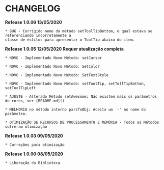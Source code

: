 # CHANGELOG

**Re1ease 1.0.06 13/05/2020** 

    * BUG - Corrigido nome do método setToolTipBottom, o qual estava se referenciando incorretamente a
    classe de estilos para apresentar o ToolTip abaixo do item.


**Re1ease 1.0.05 12/05/2020 Requer atualização completa** 

    * NOVO - Implementado Novo Método: setCursor 

    * NOVO - Implementado Novo Método: SetColor

    * NOVO - Implementado Novo Método: SetTextStyle

    * NOVO - Implementado Novo Método: setToolTip, setTollTipBotton, setToolTipLeft

    * AJUSTE - Alterado Método setAwesome: Não existem mais os parâmetros de cores, ver [README.md]()

    * MELHORIA no método interno parsToObj: Aceita um '-' no nome do parâmetro.

    * OTIMIZAÇÃO DE RECURSOS DE PROCESSAMENTO E MEMÓRIA - Todos os Métodos sofreram otimização

**Re1ease 1.0.03 09/05/2020** 

    * Correções para otimização

**Re1ease 1.0.00  08/05/2020**

    * Liberação da Biblioteca
